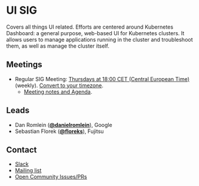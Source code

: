 <!---
This is an autogenerated file!

Please do not edit this file directly, but instead make changes to the
sigs.yaml file in the project root.

To understand how this file is generated, see https://git.k8s.io/community/generator/README.md
-->
# UI SIG

Covers all things UI related. Efforts are centered around Kubernetes Dashboard: a general purpose, web-based UI for Kubernetes clusters. It allows users to manage applications running in the cluster and troubleshoot them, as well as manage the cluster itself.

## Meetings
* Regular SIG Meeting: [Thursdays at 18:00 CET (Central European Time)](https://groups.google.com/forum/#!forum/kubernetes-sig-ui) (weekly). [Convert to your timezone](http://www.thetimezoneconverter.com/?t=18:00&tz=CET%20%28Central%20European%20Time%29).
  * [Meeting notes and Agenda](https://docs.google.com/document/d/1PwHFvqiShLIq8ZpoXvE3dSUnOv1ts5BTtZ7aATuKd-E/edit?usp=sharing).

## Leads
* Dan Romlein (**[@danielromlein](https://github.com/danielromlein)**), Google
* Sebastian Florek (**[@floreks](https://github.com/floreks)**), Fujitsu

## Contact
* [Slack](https://kubernetes.slack.com/messages/sig-ui)
* [Mailing list](https://groups.google.com/forum/#!forum/kubernetes-sig-ui)
* [Open Community Issues/PRs](https://github.com/kubernetes/community/labels/sig%2Fui)

<!-- BEGIN CUSTOM CONTENT -->

<!-- END CUSTOM CONTENT -->
